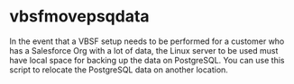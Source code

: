 # vbsfmovepsqdata
In the event that a VBSF setup needs to be performed for a customer who has a Salesforce Org with a lot of data,
the Linux server to be used must have local space for backing up the data on PostgreSQL.
You can use this script to relocate the PostgreSQL data on another location.
